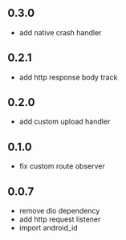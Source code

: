 ## 0.3.0
* add native crash handler

## 0.2.1
* add http response body track

## 0.2.0
* add custom upload handler

## 0.1.0
* fix custom route observer

## 0.0.7
* remove dio dependency
* add http request listener
* import android_id